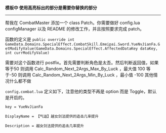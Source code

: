 **模板中 使用高亮标出的部分是需要你替换的部分**

---

帮我在 CombatMaster 添加一个 class Patch。你需要做好 config.lua configManager 以及 README 的修改工作，并且按照要求完成 patch。


函数的定义是
`public override int GameData.Domains.SpecialEffect.CombatSkill.Emeipai.Sword.YueNvJianFa.GetModifyValue(GameData.Domains.SpecialEffect.AffectedDataKey dataKey, int currModifyValue)`

需要对这个函数进行 postfix。首先需要判断角色是太吾。然后判断返回值，如果
等于50 则调用 Calc_Random_Next_2Args_Max_By_Luck ，最大值 100
等于-50 则调用 Calc_Random_Next_2Args_Min_By_Luck ，最小值 -100
其他情况什么都不做


`config.combat.lua` 定义如下，注意他的类型不再是 option 而是 Toggle，默认是开启的。

`key = YueNvJianFa`

`DisplayName = 【气运】越女剑法提供的追击几率提升`

`Description = 越女剑法提供的追击几率提升`